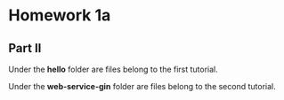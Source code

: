 # Homework 1a
## Part II
Under the **hello** folder are files belong to the first tutorial.

Under the **web-service-gin** folder are files belong to the second tutorial.
